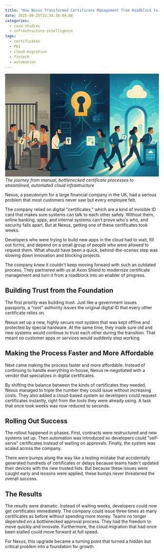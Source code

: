 ```yaml
---
title: "How Nexus Transformed Certificate Management from Roadblock to Competitive Advantage"
date: 2025-09-25T15:34:30-04:00
categories:
  - case-studies
  - infrastructure-intelligence
tags:
  - certificates
  - PKI
  - cloud-migration
  - fintech
  - automation
---
```


![Certificate Management Transformation](/assets/images/posts/nexus-certificate-management/certificate-transformation-journey.jpg)
*The journey from manual, bottlenecked certificate processes to streamlined, automated cloud infrastructure*

Nexus, a pseudonym for a large financial company in the UK, had a serious problem that most customers never saw but every employee felt. 

The company relied on digital "certificates," which are a kind of invisible ID card that makes sure systems can talk to each other safely. Without them, online banking, apps, and internal systems can't prove who's who, and security falls apart. But at Nexus, getting one of these certificates took weeks.

Developers who were trying to build new apps in the cloud had to wait, fill out forms, and depend on a small group of people who were allowed to request them. What should have been a quick, behind-the-scenes step was slowing down innovation and blocking projects.

The company knew it couldn't keep moving forward with such an outdated process. They partnered with us at Axon Shield to modernize certificate management and turn it from a roadblock into an enabler of progress. 

## Building Trust from the Foundation

The first priority was building trust. Just like a government issues passports, a "root" authority issues the original digital ID that every other certificate relies on. 

Nexus set up a new, highly secure root system that was kept offline and protected by special hardware. At the same time, they made sure old and new systems would continue to trust each other during the transition. That meant no customer apps or services would suddenly stop working.

## Making the Process Faster and More Affordable

Next came making the process faster and more affordable. Instead of continuing to handle everything in-house, Nexus re-negotiated with a vendor that specializes in digital certificates. 

By shifting the balance between the kinds of certificates they needed, Nexus managed to triple the number they could issue without increasing costs. They also added a cloud-based system so developers could request certificates instantly, right from the tools they were already using. A task that once took weeks was now reduced to seconds.

## Rolling Out Success

The rollout happened in phases. First, contracts were restructured and new systems set up. Then automation was introduced so developers could "self-serve" certificates instead of waiting on approvals. Finally, the system was scaled across the company. 

There were bumps along the way like a testing mistake that accidentally generated hundreds of certificates or delays because teams hadn't updated their devices with the new trusted lists. But because these issues were caught early and lessons were applied, these bumps never threatened the overall success.

## The Results

The results were dramatic. Instead of waiting weeks, developers could now get certificates immediately. The company could issue three times as many certificates as before without spending more money. Teams no longer depended on a bottlenecked approval process. They had the freedom to move quickly and innovate. Furthermore, the cloud migration that had once been stalled could move forward at full speed.

For Nexus, this upgrade became a turning point that turned a hidden but critical problem into a foundation for growth.
